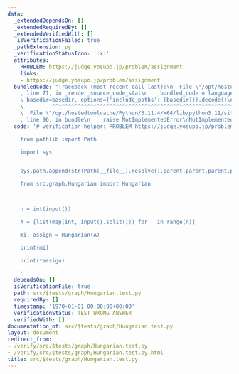 ```yaml
---
data:
  _extendedDependsOn: []
  _extendedRequiredBy: []
  _extendedVerifiedWith: []
  _isVerificationFailed: true
  _pathExtension: py
  _verificationStatusIcon: ':x:'
  attributes:
    PROBLEM: https://judge.yosupo.jp/problem/assignment
    links:
    - https://judge.yosupo.jp/problem/assignment
  bundledCode: "Traceback (most recent call last):\n  File \"/opt/hostedtoolcache/Python/3.11.4/x64/lib/python3.11/site-packages/onlinejudge_verify/documentation/build.py\"\
    , line 71, in _render_source_code_stat\n    bundled_code = language.bundle(stat.path,\
    \ basedir=basedir, options={'include_paths': [basedir]}).decode()\n          \
    \         ^^^^^^^^^^^^^^^^^^^^^^^^^^^^^^^^^^^^^^^^^^^^^^^^^^^^^^^^^^^^^^^^^^^^^^^^^^^^^^^^^\n\
    \  File \"/opt/hostedtoolcache/Python/3.11.4/x64/lib/python3.11/site-packages/onlinejudge_verify/languages/python.py\"\
    , line 96, in bundle\n    raise NotImplementedError\nNotImplementedError\n"
  code: '# verification-helper: PROBLEM https://judge.yosupo.jp/problem/assignment

    from pathlib import Path

    import sys


    sys.path.append(str(Path(__file__).resolve().parent.parent.parent.parent))

    from src.graph.Hungarian import Hungarian



    n = int(input())

    A = [list(map(int, input().split())) for _ in range(n)]

    mi, assign = Hungarian(A)

    print(mi)

    print(*assign)

    '
  dependsOn: []
  isVerificationFile: true
  path: src/$tests/graph/Hungarian.test.py
  requiredBy: []
  timestamp: '1970-01-01 00:00:00+00:00'
  verificationStatus: TEST_WRONG_ANSWER
  verifiedWith: []
documentation_of: src/$tests/graph/Hungarian.test.py
layout: document
redirect_from:
- /verify/src/$tests/graph/Hungarian.test.py
- /verify/src/$tests/graph/Hungarian.test.py.html
title: src/$tests/graph/Hungarian.test.py
---
```

